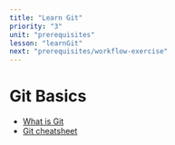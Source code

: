 ```yaml
---
title: "Learn Git"
priority: "3"
unit: "prerequisites"
lesson: "learnGit"
next: "prerequisites/workflow-exercise"
---
```


# Git Basics

- [What is Git](https://content.red-badger.com/resources/what-is-git-and-github)
- [Git cheatsheet](https://www.atlassian.com/git/tutorials/atlassian-git-cheatsheet)
